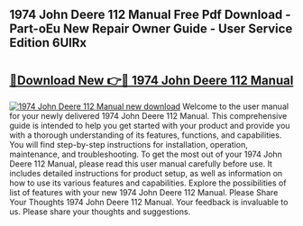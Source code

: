 ## 1974 John Deere 112 Manual Free Pdf Download - Part-oEu New Repair Owner Guide - User Service Edition 6UlRx

# <h2><a href="http://bc87650.oget.top/?id=1974+John+Deere+112+Manual">🔗Download New 👉🔴 1974 John Deere 112 Manual</a></h2>

[![1974 John Deere 112 Manual new download](https://i.imgur.com/5g1atiW.png)](http://bc87650.oget.top/?id=1974+John+Deere+112+Manual)
Welcome to the user manual for your newly delivered 1974 John Deere 112 Manual. This comprehensive guide is intended to help you get started with your product and provide you with a thorough understanding of its features, functions, and capabilities. You will find step-by-step instructions for installation, operation, maintenance, and troubleshooting. To get the most out of your 1974 John Deere 112 Manual, please read this user manual carefully before use. It includes detailed instructions for product setup, as well as information on how to use its various features and capabilities. Explore the possibilities of list of features with your new 1974 John Deere 112 Manual. Please Share Your Thoughts 1974 John Deere 112 Manual. Your feedback is invaluable to us. Please share your thoughts and suggestions.
